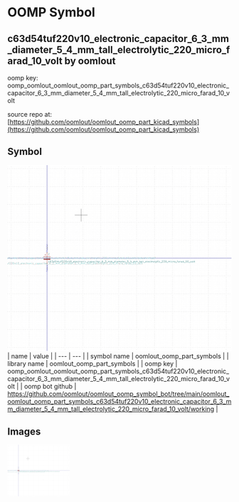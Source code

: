 # OOMP Symbol  
## c63d54tuf220v10_electronic_capacitor_6_3_mm_diameter_5_4_mm_tall_electrolytic_220_micro_farad_10_volt  by oomlout  
  
oomp key: oomp_oomlout_oomlout_oomp_part_symbols_c63d54tuf220v10_electronic_capacitor_6_3_mm_diameter_5_4_mm_tall_electrolytic_220_micro_farad_10_volt  
  
source repo at: [https://github.com/oomlout/oomlout_oomp_part_kicad_symbols](https://github.com/oomlout/oomlout_oomp_part_kicad_symbols)  
## Symbol  
  
[![working.png](working_600.png)](working.png)  
| name | value | 
| --- | --- | 
| symbol name | oomlout_oomp_part_symbols | 
| library name | oomlout_oomp_part_symbols | 
| oomp key | oomp_oomlout_oomlout_oomp_part_symbols_c63d54tuf220v10_electronic_capacitor_6_3_mm_diameter_5_4_mm_tall_electrolytic_220_micro_farad_10_volt | 
| oomp bot github | https://github.com/oomlout/oomlout_oomp_symbol_bot/tree/main/oomlout_oomlout_oomp_part_symbols_c63d54tuf220v10_electronic_capacitor_6_3_mm_diameter_5_4_mm_tall_electrolytic_220_micro_farad_10_volt/working | 
## Images  
  
[![working.png](working_140.png)](working.png)  
